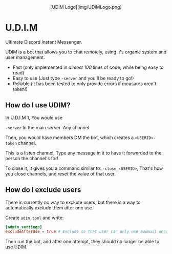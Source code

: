 <div style="text-align: center">
[UDIM Logo](img/UDiMLogo.png)
</div>

# U.D.I.M

Ultimate Discord Instant Messenger.

UDIM is a bot that allows you to chat remotely, using it's organic system and user management.

* Fast (only implemented in *almost 100* lines of code, while being easy to read)
* Easy to use (Just type `-server` and you'll be ready to go!)
* Reliable (it has been tested to only provide errors if measures aren't taken!)

## How do I use UDIM?

In U.D.I.M 1, You would use

`-server`   In the main server. Any channel.

Then, you would have members DM the bot, which creates a `<USERID>-token` channel.

This is a listen channel, Type any message in it to have it forwarded to the person the channel's for!

To close it, it gives you a command similar to: `-close <USERID>`, That's how you close channels, and reset the value of that user.

## How do I exclude users

There is currently no way to exclude users, but there is a way to automatically *exclude* them after one use.

Create `udim.toml` and write:

```toml
[admin_settings]
excludeAfterUse = true # Exclude so that user can only use modmail once
```

Then run the bot, and after one attempt, they should no longer be able to use UDIM.